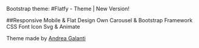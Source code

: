 
Bootstrap theme:
#Flatfy - Theme | New Version!

##Responsive Mobile & Flat Design 
Own Carousel & Bootstrap Framework CSS 
Font Icon Svg & Animate

Theme made by [Andrea Galanti](http://www.andreagalanti.it/flatfy.php)